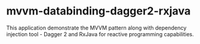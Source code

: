 # mvvm-databinding-dagger2-rxjava
This application demonstrate the MVVM pattern along with dependency injection tool - Dagger 2 and RxJava for reactive programming capabilities. 
